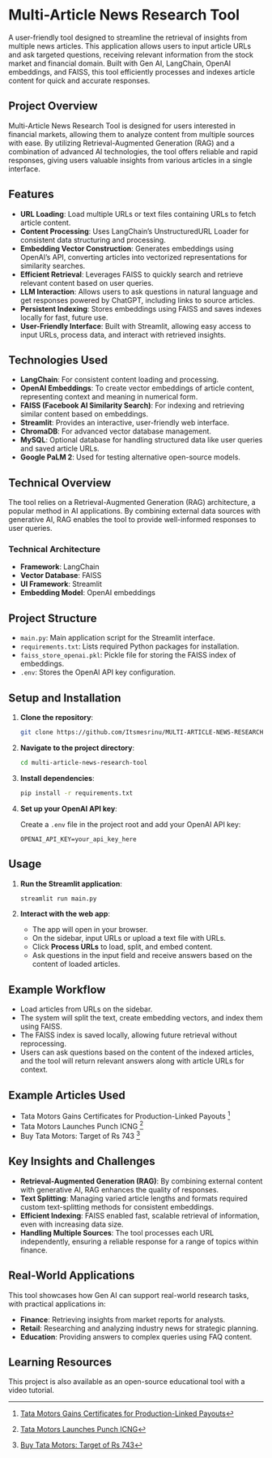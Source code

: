 
# Multi-Article News Research Tool

A user-friendly tool designed to streamline the retrieval of insights from multiple news articles. This application allows users to input article URLs and ask targeted questions, receiving relevant information from the stock market and financial domain. Built with Gen AI, LangChain, OpenAI embeddings, and FAISS, this tool efficiently processes and indexes article content for quick and accurate responses.

## Project Overview

Multi-Article News Research Tool is designed for users interested in financial markets, allowing them to analyze content from multiple sources with ease. By utilizing Retrieval-Augmented Generation (RAG) and a combination of advanced AI technologies, the tool offers reliable and rapid responses, giving users valuable insights from various articles in a single interface.

## Features

- **URL Loading**: Load multiple URLs or text files containing URLs to fetch article content.
- **Content Processing**: Uses LangChain’s UnstructuredURL Loader for consistent data structuring and processing.
- **Embedding Vector Construction**: Generates embeddings using OpenAI’s API, converting articles into vectorized representations for similarity searches.
- **Efficient Retrieval**: Leverages FAISS to quickly search and retrieve relevant content based on user queries.
- **LLM Interaction**: Allows users to ask questions in natural language and get responses powered by ChatGPT, including links to source articles.
- **Persistent Indexing**: Stores embeddings using FAISS and saves indexes locally for fast, future use.
- **User-Friendly Interface**: Built with Streamlit, allowing easy access to input URLs, process data, and interact with retrieved insights.

## Technologies Used

- **LangChain**: For consistent content loading and processing.
- **OpenAI Embeddings**: To create vector embeddings of article content, representing context and meaning in numerical form.
- **FAISS (Facebook AI Similarity Search)**: For indexing and retrieving similar content based on embeddings.
- **Streamlit**: Provides an interactive, user-friendly web interface.
- **ChromaDB**: For advanced vector database management.
- **MySQL**: Optional database for handling structured data like user queries and saved article URLs.
- **Google PaLM 2**: Used for testing alternative open-source models.

## Technical Overview

The tool relies on a Retrieval-Augmented Generation (RAG) architecture, a popular method in AI applications. By combining external data sources with generative AI, RAG enables the tool to provide well-informed responses to user queries.

### Technical Architecture

- **Framework**: LangChain
- **Vector Database**: FAISS
- **UI Framework**: Streamlit
- **Embedding Model**: OpenAI embeddings

## Project Structure

- `main.py`: Main application script for the Streamlit interface.
- `requirements.txt`: Lists required Python packages for installation.
- `faiss_store_openai.pkl`: Pickle file for storing the FAISS index of embeddings.
- `.env`: Stores the OpenAI API key configuration.

## Setup and Installation

1. **Clone the repository**:

    ```bash
    git clone https://github.com/Itsmesrinu/MULTI-ARTICLE-NEWS-RESEARCH-TOOL.git
    ```

2. **Navigate to the project directory**:

    ```bash
    cd multi-article-news-research-tool
    ```

3. **Install dependencies**:

    ```bash
    pip install -r requirements.txt
    ```

4. **Set up your OpenAI API key**:

    Create a `.env` file in the project root and add your OpenAI API key:

    ```plaintext
    OPENAI_API_KEY=your_api_key_here
    ```

## Usage

1. **Run the Streamlit application**:

    ```bash
    streamlit run main.py
    ```

2. **Interact with the web app**:
   - The app will open in your browser.
   - On the sidebar, input URLs or upload a text file with URLs.
   - Click **Process URLs** to load, split, and embed content.
   - Ask questions in the input field and receive answers based on the content of loaded articles.

## Example Workflow

- Load articles from URLs on the sidebar.
- The system will split the text, create embedding vectors, and index them using FAISS.
- The FAISS index is saved locally, allowing future retrieval without reprocessing.
- Users can ask questions based on the content of the indexed articles, and the tool will return relevant answers along with article URLs for context.

## Example Articles Used
- Tata Motors Gains Certificates for Production-Linked Payouts [^1]
- Tata Motors Launches Punch ICNG [^2]
- Buy Tata Motors: Target of Rs 743 [^3]
 [^1]: [Tata Motors Gains Certificates for Production-Linked Payouts](https://www.moneycontrol.com/news/business/tata-motors-mahindra-gain-certificates-for-production-linked-payouts-11281691.html)
 [^2]:[Tata Motors Launches Punch ICNG](https://www.moneycontrol.com/news/business/tata-motors-launches-punch-icng-price-starts-at-rs-7-1-lakh-11098751.html)
  [^3]:[Buy Tata Motors: Target of Rs 743](https://www.moneycontrol.com/news/business/stocks/buy-tata-motors-target-of-rs-743-kr-choksey-11080811.html)



## Key Insights and Challenges

- **Retrieval-Augmented Generation (RAG)**: By combining external content with generative AI, RAG enhances the quality of responses.
- **Text Splitting**: Managing varied article lengths and formats required custom text-splitting methods for consistent embeddings.
- **Efficient Indexing**: FAISS enabled fast, scalable retrieval of information, even with increasing data size.
- **Handling Multiple Sources**: The tool processes each URL independently, ensuring a reliable response for a range of topics within finance.

## Real-World Applications

This tool showcases how Gen AI can support real-world research tasks, with practical applications in:

- **Finance**: Retrieving insights from market reports for analysts.
- **Retail**: Researching and analyzing industry news for strategic planning.
- **Education**: Providing answers to complex queries using FAQ content.

## Learning Resources

This project is also available as an open-source educational tool with a video tutorial.
